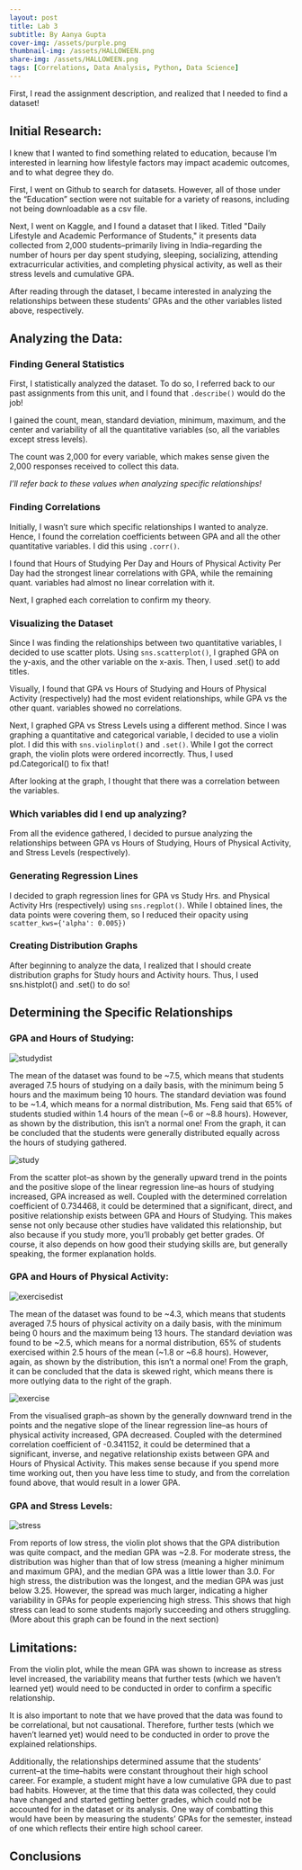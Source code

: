 ```yaml
---
layout: post
title: Lab 3
subtitle: By Aanya Gupta
cover-img: /assets/purple.png
thumbnail-img: /assets/HALLOWEEN.png
share-img: /assets/HALLOWEEN.png
tags: [Correlations, Data Analysis, Python, Data Science]
---
```


First, I read the assignment description, and realized that I needed to find a dataset! 

## Initial Research:

I knew that I wanted to find something related to education, because I’m interested in learning how lifestyle factors may impact academic outcomes, and to what degree they do.

First, I went on Github to search for datasets. However, all of those under the “Education” section were not suitable for a variety of reasons, including not being downloadable as a csv file. 

Next, I went on Kaggle, and I found a dataset that I liked. Titled "Daily Lifestyle and Academic Performance of Students," it presents data collected from 2,000 students–primarily living in India–regarding the number of hours per day spent studying, sleeping, socializing, attending extracurricular activities, and completing physical activity, as well as their stress levels and cumulative GPA. 

After reading through the dataset, I became interested in analyzing the relationships between these students’ GPAs and the other variables listed above, respectively. 

## Analyzing the Data:

### Finding General Statistics

First, I statistically analyzed the dataset. To do so, I referred back to our past assignments from this unit, and I found that `.describe()` would do the job! 

I gained the count, mean, standard deviation, minimum, maximum, and the center and variability of all the quantitative variables (so, all the variables except stress levels). 

The count was 2,000 for every variable, which makes sense given the 2,000 responses received to collect this data. 

*I’ll refer back to these values when analyzing specific relationships!*

### Finding Correlations

Initially, I wasn’t sure which specific relationships I wanted to analyze. Hence, I found the correlation coefficients between GPA and all the other quantitative variables. I did this using `.corr()`.

I found that Hours of Studying Per Day and Hours of Physical Activity Per Day had the strongest linear correlations with GPA, while the remaining quant. variables had almost no linear correlation with it. 

Next, I graphed each correlation to confirm my theory. 

### Visualizing the Dataset

Since I was finding the relationships between two quantitative variables, I decided to use scatter plots. Using `sns.scatterplot()`, I graphed GPA on the y-axis, and the other variable on the x-axis. Then, I used .set() to add titles. 

Visually, I found that GPA vs Hours of Studying and Hours of Physical Activity (respectively) had the most evident relationships, while GPA vs the other quant. variables showed no correlations. 

Next, I graphed GPA vs Stress Levels using a different method. Since I was graphing a quantitative and categorical variable, I decided to use a violin plot. I did this with `sns.violinplot()` and `.set()`. While I got the correct graph, the violin plots were ordered incorrectly. Thus, I used pd.Categorical() to fix that! 

After looking at the graph, I thought that there was a correlation between the variables.

### Which variables did I end up analyzing?

From all the evidence gathered, I decided to pursue analyzing the relationships between GPA vs Hours of Studying, Hours of Physical Activity, and Stress Levels (respectively). 

### Generating Regression Lines 

I decided to graph regression lines for GPA vs Study Hrs. and Physical Activity Hrs (respectively) using `sns.regplot()`. While I obtained lines, the data points were covering them, so I reduced their opacity using `scatter_kws={'alpha': 0.005})`

### Creating Distribution Graphs

After beginning to analyze the data, I realized that I should create distribution graphs for Study hours and Activity hours. Thus, I used sns.histplot() and .set() to do so! 

## Determining the Specific Relationships

### GPA and Hours of Studying:

![studydist](/assets/studydist.png)

The mean of the dataset was found to be ~7.5, which means that students averaged 7.5 hours of studying on a daily basis, with the minimum being 5 hours and the maximum being 10 hours. The standard deviation was found to be ~1.4, which means for a normal distribution, Ms. Feng said that 65% of students studied within 1.4 hours of the mean (~6 or ~8.8 hours). However, as shown by the distribution, this isn’t a normal one! From the graph, it can be concluded that the students were generally distributed equally across the hours of studying gathered. 

![study](/assets/study.png)

From the scatter plot–as shown by the generally upward trend in the points and the positive slope of the linear regression line–as hours of studying increased, GPA increased as well. Coupled with the determined correlation coefficient of 0.734468, it could be determined that a significant, direct, and positive relationship exists between GPA and Hours of Studying. This makes sense not only because other studies have validated this relationship, but also because if you study more, you’ll probably get better grades. Of course, it also depends on how good their studying skills are, but generally speaking, the former explanation holds. 

### GPA and Hours of Physical Activity:

![exercisedist](/assets/exercisedist.png)

The mean of the dataset was found to be ~4.3, which means that students averaged 7.5 hours of physical activity on a daily basis, with the minimum being 0 hours and the maximum being 13 hours. The standard deviation was found to be ~2.5, which means for a normal distribution, 65% of students exercised within 2.5 hours of the mean (~1.8 or ~6.8 hours). However, again, as shown by the distribution, this isn’t a normal one! From the graph, it can be concluded that the data is skewed right, which means there is more outlying data to the right of the graph. 

![exercise](/assets/exercise.png)

From the visualised graph–as shown by the generally downward trend in the points and the negative slope of the linear regression line–as hours of physical activity increased, GPA decreased. Coupled with the determined correlation coefficient of -0.341152, it could be determined that a significant, inverse, and negative relationship exists between GPA and Hours of Physical Activity. This makes sense because if you spend more time working out, then you have less time to study, and from the correlation found above, that would result in a lower GPA. 

### GPA and Stress Levels:

![stress](/assets/stress.png)

From reports of low stress, the violin plot shows that the GPA distribution was quite compact, and the median GPA was ~2.8. For moderate stress, the distribution was higher than that of low stress (meaning a higher minimum and maximum GPA), and the median GPA was a little lower than 3.0. For high stress, the distribution was the longest, and the median GPA was just below 3.25. However, the spread was much larger, indicating a higher variability in GPAs for people experiencing high stress. This shows that high stress can lead to some students majorly succeeding and others struggling. (More about this graph can be found in the next section)

## Limitations:

From the violin plot, while the mean GPA was shown to increase as stress level increased, the variability means that further tests (which we haven’t learned yet) would need to be conducted in order to confirm a specific relationship. 

It is also important to note that we have proved that the data was found to be correlational, but not causational. Therefore, further tests (which we haven’t learned yet) would need to be conducted in order to prove the explained relationships. 

Additionally, the relationships determined assume that the students’ current–at the time–habits were constant throughout their high school career. For example, a student might have a low cumulative GPA due to past bad habits. However, at the time that this data was collected, they could have changed and started getting better grades, which could not be accounted for in the dataset or its analysis. One way of combatting this would have been by measuring the students’ GPAs for the semester, instead of one which reflects their entire high school career. 

## Conclusions
